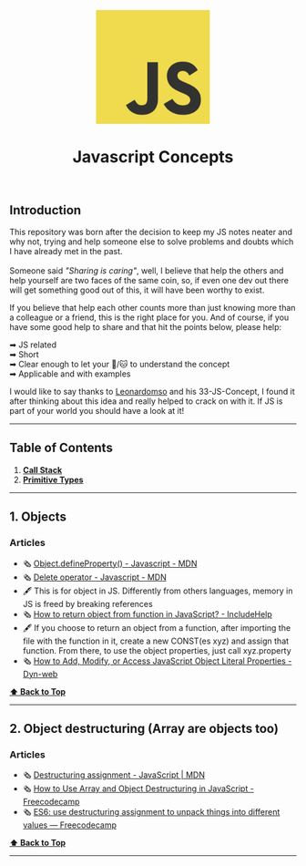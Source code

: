 <h1 align="center">
<br>
  <img src="/img/JavaScript-logo.png" alt="JS Concepts" width=200"></a>
  <br>
    <br>
  Javascript Concepts
  <br><br>
</h1>


## Introduction

This repository was born after the decision to keep my JS notes neater and why not, trying and help someone else to solve problems and doubts which I have already met in the past.<br><br>Someone said <i>"Sharing is caring"</i>, well, I believe that help the others and help yourself are two faces of the same coin, so, if even one dev out there will get something good out of this, it will have been worthy to exist.

If you believe that help each other counts more than just knowing more than a colleague or a friend, this is the right place for you. 
And of course, if you have some good help to share and that hit the points below, please help:

➡ JS related<br>
➡ Short<br>
➡ Clear enough to let your 🐶/🐱 to understand the concept<br>
➡ Applicable and with examples<br>


I would like to say thanks to <a href="https://github.com/leonardomso/33">Leonardomso</a> and his 33-JS-Concept, I found it after thinking about this idea and really helped to crack on with it. If JS is part of your world you should have a look at it!<br>

---

## Table of Contents

1. **[Call Stack](#1-objects)**
2. **[Primitive Types](#2-object-destructuring)**

---

## 1. Objects

### Articles

 * 🗞 [Object.defineProperty() - Javascript - MDN](https://developer.mozilla.org/en-US/docs/Web/JavaScript/Reference/Global_Objects/Object/defineProperty)
 * 🗞 [Delete operator - Javascript - MDN](https://developer.mozilla.org/en-US/docs/Web/JavaScript/Reference/Operators/delete)
 * 🖋  This is for object in JS. Differently from others languages, memory in JS is freed by breaking references
 * 🗞 [How to return object from function in JavaScript? - IncludeHelp](https://www.includehelp.com/code-snippets/return-object-from-function-in-javascript.aspx)
 * 🖋  If you choose to return an object from a function, after importing the file with the function in it, create a new CONST(es xyz) and assign that function. From there, to use the object properties, just call xyz.property
 * 🗞 [How to Add, Modify, or Access JavaScript Object Literal Properties - Dyn-web](https://www.dyn-web.com/tutorials/object-literal/properties.php)


**[⬆  Back to Top](#table-of-contents)**

---

## 2. Object destructuring (Array are objects too)

### Articles

 * 🗞 [Destructuring assignment - JavaScript | MDN](https://developer.mozilla.org/en-US/docs/Web/JavaScript/Reference/Operators/Destructuring_assignment)
 * 🗞 [How to Use Array and Object Destructuring in JavaScript - Freecodecamp](https://www.freecodecamp.org/news/array-and-object-destructuring-in-javascript/)
 * 🗞 [ES6: use destructuring assignment to unpack things into different values — Freecodecamp](https://forum.freecodecamp.org/t/es6-use-destructuring-assignment-to-assign-variables-from-objects-help/223672)


**[⬆  Back to Top](#table-of-contents)**

---